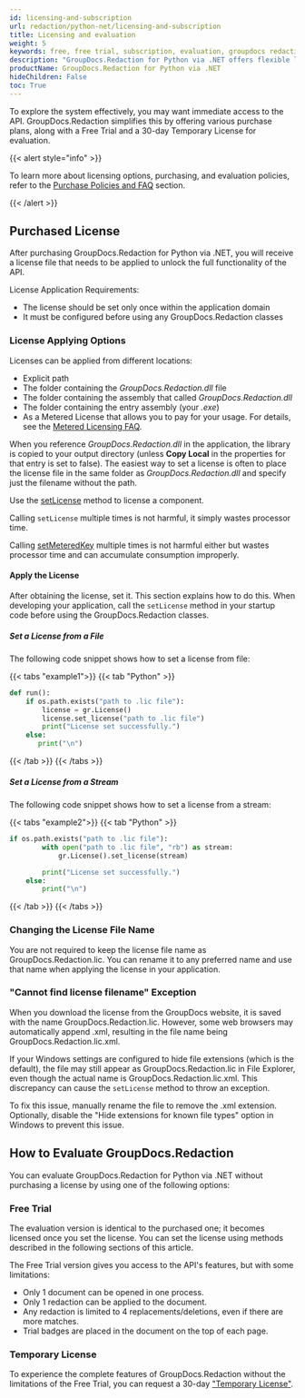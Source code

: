 ```yaml
---
id: licensing-and-subscription
url: redaction/python-net/licensing-and-subscription
title: Licensing and evaluation
weight: 5
keywords: free, free trial, subscription, evaluation, groupdocs redaction python
description: "GroupDocs.Redaction for Python via .NET offers flexible licensing options, including a Free Trial and a 30-day Temporary License for evaluation purposes."
productName: GroupDocs.Redaction for Python via .NET
hideChildren: False
toc: True
---
```


To explore the system effectively, you may want immediate access to the API. GroupDocs.Redaction simplifies this by offering various purchase plans, along with a Free Trial and a 30-day Temporary License for evaluation.

{{< alert style="info" >}}

To learn more about licensing options, purchasing, and evaluation policies, refer to the [Purchase Policies and FAQ](https://purchase.groupdocs.com/policies) section.

{{< /alert >}}

## Purchased License

After purchasing GroupDocs.Redaction for Python via .NET, you will receive a license file that needs to be applied to unlock the full functionality of the API. 

License Application Requirements:
- The license should be set only once within the application domain
- It must be configured before using any GroupDocs.Redaction classes
    
### License Applying Options

Licenses can be applied from different locations:

*   Explicit path
*   The folder containing the _GroupDocs.Redaction.dll_ file
*   The folder containing the assembly that called _GroupDocs.Redaction.dll_
*   The folder containing the entry assembly (your _.exe_)
*   As a Metered License that allows you to pay for your usage. For details, see the [Metered Licensing FAQ](https://purchase.groupdocs.com/faqs/licensing/metered/).

When you reference _GroupDocs.Redaction.dll_ in the application, the library is copied to your output directory (unless **Copy Local** in the properties for that entry is set to false). The easiest way to set a license is often to place the license file in the same folder as _GroupDocs.Redaction.dll_ and specify just the filename without the path.

Use the [setLicense](https://reference.groupdocs.com/redaction/python-net/groupdocs.redaction/license/set_license/) method to license a component.

Calling `setLicense` multiple times is not harmful, it simply wastes processor time.

Calling [setMeteredKey](https://reference.groupdocs.com/redaction/python-net/groupdocs.redaction/metered/set_metered_key/) multiple times is not harmful either but wastes processor time and can accumulate consumption improperly.

#### Apply the License

After obtaining the license, set it. This section explains how to do this. When developing your application, call the `setLicense` method in your startup code before using the GroupDocs.Redaction classes.

##### Set a License from a File

The following code snippet shows how to set a license from file:

{{< tabs "example1">}}
{{< tab "Python" >}}

```python
def run():
    if os.path.exists("path to .lic file"):    
        license = gr.License()
        license.set_license("path to .lic file")
        print("License set successfully.")
    else:
       print("\n")
```

{{< /tab >}}
{{< /tabs >}}

##### Set a License from a Stream

The following code snippet shows how to set a license from a stream:

{{< tabs "example2">}}
{{< tab "Python" >}}

```python
if os.path.exists("path to .lic file"):
        with open("path to .lic file", "rb") as stream:
            gr.License().set_license(stream)

        print("License set successfully.")
    else:
        print("\n")
```

{{< /tab >}}
{{< /tabs >}}

### Changing the License File Name

You are not required to keep the license file name as GroupDocs.Redaction.lic. You can rename it to any preferred name and use that name when applying the license in your application.

### "Cannot find license filename" Exception

When you download the license from the GroupDocs website, it is saved with the name GroupDocs.Redaction.lic. However, some web browsers may automatically append .xml, resulting in the file name being GroupDocs.Redaction.lic.xml.

If your Windows settings are configured to hide file extensions (which is the default), the file may still appear as GroupDocs.Redaction.lic in File Explorer, even though the actual name is GroupDocs.Redaction.lic.xml. This discrepancy can cause the `setLicense` method to throw an exception.

To fix this issue, manually rename the file to remove the .xml extension. Optionally, disable the "Hide extensions for known file types" option in Windows to prevent this issue.

## How to Evaluate GroupDocs.Redaction

You can evaluate GroupDocs.Redaction for Python via .NET without purchasing a license by using one of the following options:

### Free Trial

The evaluation version is identical to the purchased one; it becomes licensed once you set the license. You can set the license using methods described in the following sections of this article.

The Free Trial version gives you access to the API's features, but with some limitations:

- Only 1 document can be opened in one process.
- Only 1 redaction can be applied to the document.
- Any redaction is limited to 4 replacements/deletions, even if there are more matches.
- Trial badges are placed in the document on the top of each page.

### Temporary License

To experience the complete features of GroupDocs.Redaction without the limitations of the Free Trial, you can request a 30-day ["Temporary License"](https://purchase.groupdocs.com/temporary-license).